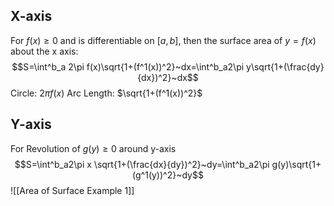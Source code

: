 ## X-axis
For $f(x)\geq0$ and is differentiable on $[a,b]$, then the surface area of $y=f(x)$ about the x axis:$$S=\int^b_a 2\pi f(x)\sqrt{1+(f^1(x))^2}~dx=\int^b_a2\pi y\sqrt{1+(\frac{dy}{dx})^2}~dx$$
Circle: $2\pi f(x)$
Arc Length: $\sqrt{1+(f^1(x))^2}$

## Y-axis
For Revolution of $g(y)\geq 0$ around y-axis
$$S=\int^b_a2\pi x \sqrt{1+(\frac{dx}{dy})^2}~dy=\int^b_a2\pi g(y)\sqrt{1+(g^1(y))^2}~dy$$
![[Area of Surface Example 1]]